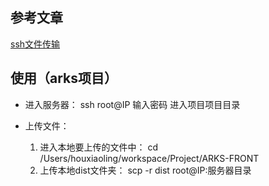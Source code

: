 ## 参考文章
[ssh文件传输](https://blog.csdn.net/zhiyuan2021/article/details/126226426)

## 使用（arks项目）
- 进入服务器：
  ssh root@IP
  输入密码
  进入项目项目目录

- 上传文件：
  1. 进入本地要上传的文件中： cd  /Users/houxiaoling/workspace/Project/ARKS-FRONT
  2. 上传本地dist文件夹： scp -r dist root@IP:服务器目录